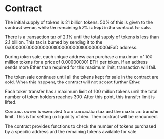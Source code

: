 # Contract

The initial supply of tokens is 21 billion tokens. 50% of this is given to the contract owner, while the remaining 50% is kept in the contract for sale.

There is a transaction tax of 2.1% until the total supply of tokens is less than 2.1 billion. This tax is burned by sending it to the 0x000000000000000000000000000000000000dEaD address.

During token sale, each unique address can purchase a maximum of 100 million tokens for a price of 0.000000001 ETH per token. If an address sends more Ether than required for this maximum limit, transaction will fail.

The token sale continues until all the tokens kept for sale in the contract are sold. When this happens, the contract will not accept further Ether.

Each token transfer has a maximum limit of 100 million tokens until the total number of token holders reaches 300. After this point, this transfer limit is lifted.

Contract owner is exempted from transaction tax and the maximum transfer limit. This is for setting up liquidity of dex. Then contract will be renounced.

The contract provides functions to check the number of tokens purchased by a specific address and the remaining tokens available for sale.
